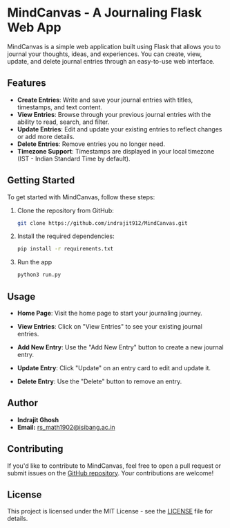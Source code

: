 # MindCanvas - A Journaling Flask Web App

MindCanvas is a simple web application built using Flask that allows you to journal your thoughts, ideas, and experiences. You can create, view, update, and delete journal entries through an easy-to-use web interface.

<!-- ![MindCanvas Screenshot](/path/to/screenshot.png) -->

## Features

- **Create Entries**: Write and save your journal entries with titles, timestamps, and text content.
- **View Entries**: Browse through your previous journal entries with the ability to read, search, and filter.
- **Update Entries**: Edit and update your existing entries to reflect changes or add more details.
- **Delete Entries**: Remove entries you no longer need.
- **Timezone Support**: Timestamps are displayed in your local timezone (IST - Indian Standard Time by default).

## Getting Started

To get started with MindCanvas, follow these steps:

1. Clone the repository from GitHub:

   ```bash
   git clone https://github.com/indrajit912/MindCanvas.git
   ```
2. Install the required dependencies:
    ```bash
    pip install -r requirements.txt
    ```
3. Run the app
    ```bash
    python3 run.py
    ```

## Usage

- **Home Page**: Visit the home page to start your journaling journey.

- **View Entries**: Click on "View Entries" to see your existing journal entries.

- **Add New Entry**: Use the "Add New Entry" button to create a new journal entry.

- **Update Entry**: Click "Update" on an entry card to edit and update it.

- **Delete Entry**: Use the "Delete" button to remove an entry.

## Author

- **Indrajit Ghosh**
- **Email:** rs_math1902@isibang.ac.in

## Contributing

If you'd like to contribute to MindCanvas, feel free to open a pull request or submit issues on the [GitHub repository](https://github.com/indrajit912/MindCanvas). Your contributions are welcome!

## License

This project is licensed under the MIT License - see the [LICENSE](LICENSE) file for details.
